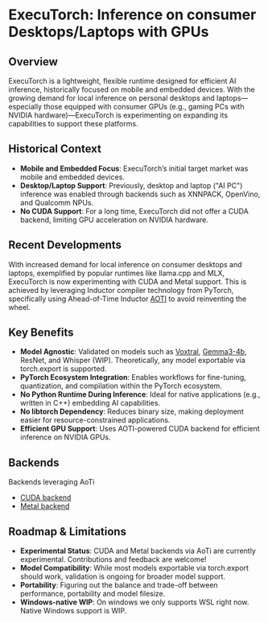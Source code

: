 # ExecuTorch: Inference on consumer Desktops/Laptops with GPUs

## Overview

ExecuTorch is a lightweight, flexible runtime designed for efficient AI inference, historically focused on mobile and embedded devices. With the growing demand for local inference on personal desktops and laptops—especially those equipped with consumer GPUs (e.g., gaming PCs with NVIDIA hardware)—ExecuTorch is experimenting on expanding its capabilities to support these platforms.

## Historical Context
- **Mobile and Embedded Focus**: ExecuTorch’s initial target market was mobile and embedded devices.
- **Desktop/Laptop Support**: Previously, desktop and laptop ("AI PC") inference was enabled through backends such as XNNPACK, OpenVino, and Qualcomm NPUs.
- **No CUDA Support**: For a long time, ExecuTorch did not offer a CUDA backend, limiting GPU acceleration on NVIDIA hardware.

## Recent Developments
With increased demand for local inference on consumer desktops and laptops, exemplified by popular runtimes like llama.cpp and MLX, ExecuTorch is now experimenting with CUDA and Metal support. This is achieved by leveraging Inductor compiler technology from PyTorch, specifically using Ahead-of-Time Inductor [AOTI](https://docs.pytorch.org/docs/stable/torch.compiler_aot_inductor.html) to avoid reinventing the wheel.

## Key Benefits
- **Model Agnostic**: Validated on models such as [Voxtral](../examples/models/voxtral), [Gemma3-4b](../examples/models/gemma3), ResNet, and Whisper (WIP). Theoretically, any model exportable via torch.export is supported.
- **PyTorch Ecosystem Integration**: Enables workflows for fine-tuning, quantization, and compilation within the PyTorch ecosystem.
- **No Python Runtime During Inference**: Ideal for native applications (e.g., written in C++) embedding AI capabilities.
- **No libtorch Dependency**: Reduces binary size, making deployment easier for resource-constrained applications.
- **Efficient GPU Support**: Uses AOTI-powered CUDA backend for efficient inference on NVIDIA GPUs.

## Backends

Backends leveraging AoTi
- [CUDA backend](../backends/cuda)
- [Metal backend](../backends/apple/metal)

## Roadmap & Limitations
- **Experimental Status**: CUDA and Metal backends via AoTi are currently experimental. Contributions and feedback are welcome!
- **Model Compatibility**: While most models exportable via torch.export should work, validation is ongoing for broader model support.
- **Portability**: Figuring out the balance and trade-off between performance, portability and model filesize.
- **Windows-native WIP**: On windows we only supports WSL right now. Native Windows support is WIP.
